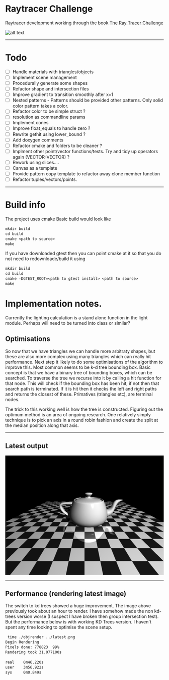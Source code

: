 # Raytracer Challenge
Raytracer development working through the book [The Ray Tracer Challenge](https://www.amazon.co.uk/Ray-Tracer-Challenge-Jamis-Buck/dp/1680502719/ref=sr_1_1?crid=VTW2K8UE11OA&keywords=ray+tracer+challenge&qid=1577102545&sprefix=ray+tr%2Caps%2C290&sr=8-1)

 
![alt text](https://github.com/buxtonpaul/raytrace_challenge/workflows/Build_Test/badge.svg "Build Status")

----

# Todo 
- [ ] Handle materials with triangles/objects
- [ ] Implement scene management
- [ ] Procedurally generate some shapes
- [ ] Refactor shape and intersection files
- [ ] Improve gradient to transition smoothly after x=1
- [ ] Nested patterns - Patterns should be provided other patterns. Only solid color pattern takes a color.
- [ ] Refactor color to be simple struct ?
- [ ] resolution as commandline params
- [ ] Implement cones
- [ ] Improve float_equals to handle zero ?
- [ ] Rewrite gethit using lower_bound ?
- [ ] Add doxygen comments
- [ ] Refactor cmake and folders to be cleaner ?
- [ ] Implment other point/vector functions/tests. Try and tidy up operators again (VECTOR-VECTOR) ?
- [ ] Rework using slices....
- [ ] Canvas as a template
- [ ] Provide pattern copy template to refactor away clone member function
- [ ] Refactor tuples/vectors/points. 

----
# Build info
The project uses cmake
Basic build would look like
```
mkdir build
cd build
cmake <path to source>
make
```

If you have downloaded gtest then you can point cmake at it so that you do not need to redownloade/build it using
```
mkdir build
cd build
cmake -DGTEST_ROOT=<path to gtest install> <path to source>
make 
```
# Implementation notes.


Currently the lighting calculation is a stand alone function in the light module.
Perhaps will need to be turned into class or similar?


## Optimisations

So now that we have triangles we can handle more arbitraty shapes, but these are also more complex using many triangles which can really hit performance.
Next step it likely to do some optimisations of the algorithm to improve this.
Most common seems to be k-d tree bounding box.
Basic concept is that we have a binary tree of bounding boxes, which can be searched.
To traverse the tree we recurse into it by calling a hit function for that node. This will check if the bounding box has been hit, if not then that search path is terminated.
If it is hit then it checks the left and right paths and returns the closest of these.
Primatives (triangles etc), are terminal nodes. 

The trick to this working well is how the tree is constructed. Figuring out the optimum method is an area of ongoing research. One relatively simply technique is to pick an axis in a round robin fashion and create the split at the median position along that axis. 

----
## Latest output
![alt test](./latest.png)

----
## Performance (rendering latest image)
The switch to kd trees showed a huge improvement. The image above previously took about an hour to render.
I have somehow made the non kd-trees version worse (I suspect I have broken then group intersection test). But the performance below is with working KD Trees version. I haven't spent any time looking to optimise the scene setup.

```
 time ./objrender ../latest.png
Begin Rendering
Pixels done: 778823  99%
Rendering took 31.077100s

real    0m46.220s
user    3m56.922s
sys     0m0.849s
```

